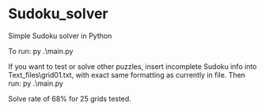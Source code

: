 # Sudoku_solver
Simple Sudoku solver in Python

To run: py .\main.py

If you want to test or solve other puzzles, insert incomplete Sudoku info into Text_files\grid01.txt, with exact same formatting as currently in file.
Then run: py .\main.py

Solve rate of 68% for 25 grids tested.
